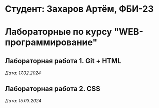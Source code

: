 # Студент: Захаров Артём, ФБИ-23

# Лабораторные по курсу "WEB-программирование"

## Лабораторная работа 1. Git + HTML

*Дата: 17.02.2024*

## Лабораторная работа 2. CSS

*Дата: 15.03.2024*
